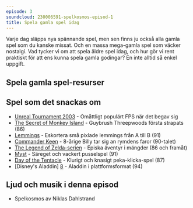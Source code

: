 ```yaml
---
episode: 3
soundcloud: 230006591-spelkosmos-episod-1
title: Spela gamla spel idag
---
```


Varje dag släpps nya spännande spel, men sen finns ju också alla gamla spel som du kanske missat. Och en massa mega-gamla spel som väcker nostalgi. Vad tycker vi om att spela äldre spel idag, och hur gör vi rent praktiskt för att ens kunna spela gamla godingar? En inte alltid så enkel uppgift.

## Spela gamla spel-resurser

## Spel som det snackas om

* [Unreal Tournament 2003][2] - Omåttligt populärt FPS när det begav sig
* [The Secret of Monkey Island][2] - Guybrush Threepwoods första strapats (86)
* [Lemmings][3] - Eskortera små pixlade lemmings från A till B (91)
* [Commander Keen][4] - 8-årige Billy tar sig an rymdens faror (90-talet)
* [The Legend of Zelda-serien][5] - Episka äventyr i mängder (86 och framåt)
* [Myst][6] - Säreget och vackert pusselspel (91)
* [Day of the Tentacle][7] - Klurigt och knasigt peka-klicka-spel (87)
* [Disney's Aladdin] [8] - Aladdin i plattformsformat (94)


## Ljud och musik i denna episod

* Spelkosmos av Niklas Dahlstrand

[1]: https://en.wikipedia.org/wiki/Unreal_Tournament_2003
[2]: https://en.wikipedia.org/wiki/The_Secret_of_Monkey_Island
[3]: https://en.wikipedia.org/wiki/Lemmings_(video_game)
[4]: https://en.wikipedia.org/wiki/Commander_Keen
[5]: https://en.wikipedia.org/wiki/The_Legend_of_Zelda
[6]: https://en.wikipedia.org/wiki/Myst
[7]: https://en.wikipedia.org/wiki/Day_of_the_Tentacle
[8]: https://en.wikipedia.org/wiki/Disney%27s_Aladdin_(1994_video_game)